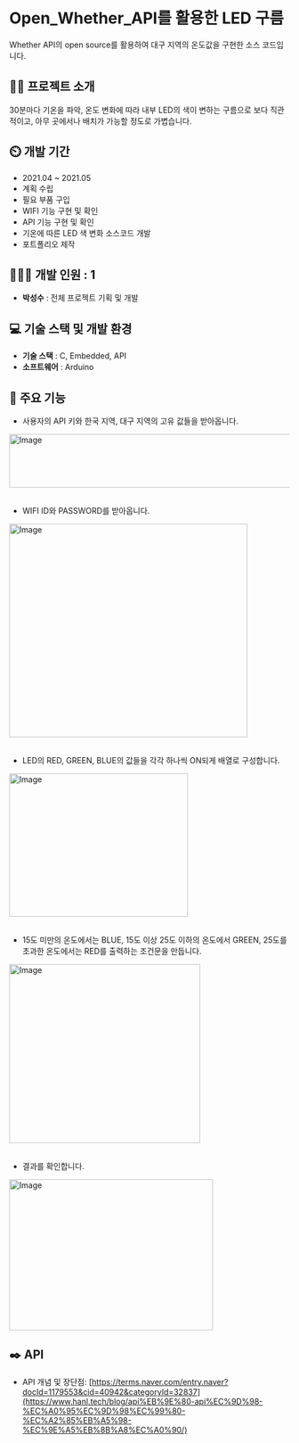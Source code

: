 # Open_Whether_API를 활용한 LED 구름
Whether API의 open source를 활용하여 대구 지역의 온도값을 구현한 소스 코드입니다.  

## 👨‍🏫 프로젝트 소개
30분마다 기온을 파악, 온도 변화에 따라 내부 LED의 색이 변하는 구름으로 보다 직관적이고, 아무 곳에서나 배치가 가능할 정도로 가볍습니다. 

## ⏲️ 개발 기간 
- 2021.04 ~ 2021.05
- 계획 수립
- 필요 부품 구입
- WIFI 기능 구현 및 확인
- API 기능 구현 및 확인
- 기온에 따른 LED 색 변화 소스코드 개발
- 포트폴리오 제작
  
## 🧑‍🤝‍🧑 개발 인원 : 1
- **박성수** : 전체 프로젝트 기획 및 개발

## 💻 기술 스택 및 개발 환경
- **기술 스택** : C, Embedded, API
- **소프트웨어** : Arduino

## 📌 주요 기능
- 사용자의 API 키와 한국 지역, 대구 지역의 고유 값들을 받아옵니다.
  
<img width="752" height="96" alt="Image" src="https://github.com/user-attachments/assets/d67ace7e-a724-4d50-b0fa-3a4d4c045ae6" /><br><br>

- WIFI ID와 PASSWORD를 받아옵니다.
  
<img width="428" height="383" alt="Image" src="https://github.com/user-attachments/assets/dbf8dced-8cca-4300-b3ae-fb535bff2c1d" /><br><br>
  
- LED의 RED, GREEN, BLUE의 값들을 각각 하나씩 ON되게 배열로 구성합니다.

<img width="321" height="257" alt="Image" src="https://github.com/user-attachments/assets/90a72949-b6bb-4c7a-92ec-e3cf1f3c57b2" /><br><br>

- 15도 미만의 온도에서는 BLUE, 15도 이상 25도 이하의 온도에서 GREEN, 25도를 초과한 온도에서는 RED를 출력하는 조건문을 만듭니다.

<img width="343" height="321" alt="Image" src="https://github.com/user-attachments/assets/d68eee36-a53c-442b-88d4-a8517b6642a4" /><br><br>

  
- 결과를 확인합니다.
  
<img width="366" height="271" alt="Image" src="https://github.com/user-attachments/assets/34d4277f-0708-4ab3-b251-f17c83c8142e" />


## ✒️ API
- API 개념 및 장단점: [https://terms.naver.com/entry.naver?docId=1179553&cid=40942&categoryId=32837](https://www.hanl.tech/blog/api%EB%9E%80-api%EC%9D%98-%EC%A0%95%EC%9D%98%EC%99%80-%EC%A2%85%EB%A5%98-%EC%9E%A5%EB%8B%A8%EC%A0%90/)
